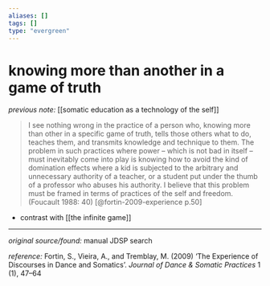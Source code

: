 ```yaml
---
aliases: []
tags: []
type: "evergreen"
---
```


# knowing more than another in a game of truth

_previous note:_ [[somatic education as a technology of the self]]

> I see nothing wrong in the practice of a person who, knowing more than other in a specific game of truth, tells those others what to do, teaches them, and transmits knowledge and technique to them. The problem in such practices where power – which is not bad in itself – must inevitably come into play is knowing how to avoid the kind of domination effects where a kid is subjected to the arbitrary and unnecessary authority of a teacher, or a student put under the thumb of a professor who abuses his authority. I believe that this problem must be framed in terms of practices of the self and freedom.(Foucault 1988: 40) [@fortin-2009-experience p.50]

- contrast with [[the infinite game]]

---

_original source/found:_ manual JDSP search

_reference:_ Fortin, S., Vieira, A., and Tremblay, M. (2009) ‘The Experience of Discourses in Dance and Somatics’. _Journal of Dance & Somatic Practices_ 1 (1), 47–64



